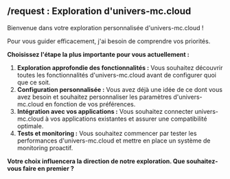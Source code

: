 ##  /request  : Exploration d'univers-mc.cloud

Bienvenue dans votre exploration personnalisée d'univers-mc.cloud ! 

Pour vous guider efficacement, j'ai besoin de comprendre vos priorités.  

**Choisissez l'étape la plus importante pour vous actuellement :**

1. **Exploration approfondie des fonctionnalités :** Vous souhaitez découvrir toutes les fonctionnalités d'univers-mc.cloud avant de configurer quoi que ce soit.
2. **Configuration personnalisée :** Vous avez déjà une idée de ce dont vous avez besoin et souhaitez personnaliser les paramètres d'univers-mc.cloud en fonction de vos préférences.
3. **Intégration avec vos applications :** Vous souhaitez connecter univers-mc.cloud à vos applications existantes et assurer une compatibilité optimale.
4. **Tests et monitoring :** Vous souhaitez commencer par tester les performances d'univers-mc.cloud et mettre en place un système de monitoring proactif.


**Votre choix influencera la direction de notre exploration. Que souhaitez-vous faire en premier ?** 


